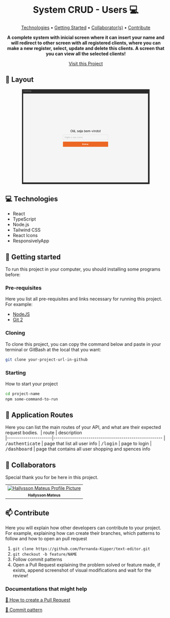 <h1 align="center" style="font-weight: bold;">System CRUD - Users 💻</h1>

<p align="center">
 <a href="#tech">Technologies</a> • 
 <a href="#started">Getting Started</a> • 
  <a href="#colab">Collaborator(s)</a> •
 <a href="#contribute">Contribute</a>
</p>

<p align="center">
    <b>A complete system with inicial screen where it can insert your name and will redirect to other screen with all registered clients, where you can make a new register, select, update and delete this clients. A screen that you can view all the selected clients!</b>
</p>

<p align="center">
     <a href="https://sist-cadas-usuarios-react.vercel.app/"> Visit this Project</a>
</p>

<h2 id="layout">🎨 Layout</h2>

<p align="center">
    <img src="src/assets/WelcomeScreen_Inspiration.PNG" alt="Image Example" width="400px">
</p>

<h2 id="technologies">💻 Technologies</h2>

- React
- TypeScript
- Node.js
- Tailwind CSS
- React Icons
- ResponsivelyApp

<h2 id="started">🚀 Getting started</h2>

To run this project in your computer, you should installing some programs before:

<h3>Pre-requisites</h3>

Here you list all pre-requisites and links necessary for running this project. For example:

- [NodeJS](https://nodejs.org/en/download/)
- [Git 2](https://git-scm.com/downloads)

<h3>Cloning</h3>

To clone this project, you can copy the command below and paste in your terminal or GitBash at the local that you want:

```bash
git clone your-project-url-in-github
```

<h3>Starting</h3>

How to start your project

```bash
cd project-name
npm some-command-to-run
```

<h2 id="routes">📍 Application Routes</h2>

Here you can list the main routes of your API, and what are their expected request bodies.
​
| route               | description                                          
|----------------------|-----------------------------------------------------
| <kbd>/authenticate</kbd>     | page that list all user info
| <kbd>/login</kbd>     | page to login
| <kbd>/dashboard</kbd>     | page that contains all user shopping and spences info

<h2 id="colab">🤝 Collaborators</h2>

Special thank you for be here in this project.

<table>
  <tr>
    <td align="center">
      <a href="#">
        <img src="" width="100px;" alt="Hallysson Mateus Profile Picture"/><br>
        <sub>
          <b>Hallysson Mateus</b>
        </sub>
      </a>
    </td>
  </tr>
</table>

<h2 id="contribute">📫 Contribute</h2>

Here you will explain how other developers can contribute to your project. For example, explaining how can create their branches, which patterns to follow and how to open an pull request

1. `git clone https://github.com/Fernanda-Kipper/text-editor.git`
2. `git checkout -b feature/NAME`
3. Follow commit patterns
4. Open a Pull Request explaining the problem solved or feature made, if exists, append screenshot of visual modifications and wait for the review!

<h3>Documentations that might help</h3>

[📝 How to create a Pull Request](https://www.atlassian.com/br/git/tutorials/making-a-pull-request)

[💾 Commit pattern](https://gist.github.com/joshbuchea/6f47e86d2510bce28f8e7f42ae84c716)